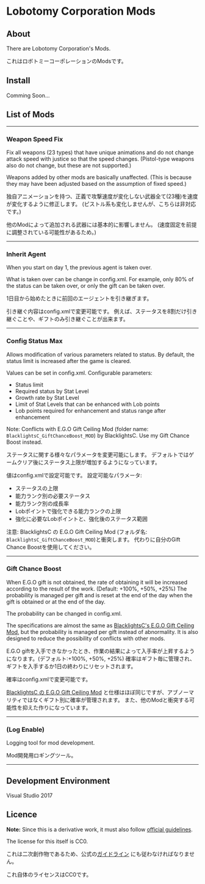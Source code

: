 # Lobotomy Corporation Mods

## About

There are Lobotomy Corporation's Mods.

これはロボトミーコーポレーションのModsです。

## Install

Comming Soon...

## List of Mods

----
### Weapon Speed Fix

Fix all weapons (23 types) that have unique animations and do not change attack speed with justice so that the speed changes.
(Pistol-type weapons also do not change, but these are not supported.)

Weapons added by other mods are basically unaffected.
(This is because they may have been adjusted based on the assumption of fixed speed.)

独自アニメーションを持つ、正義で攻撃速度が変化しない武器全て(23種)を速度が変化するように修正します。
(ピストル系も変化しませんが、こちらは非対応です。)

他のModによって追加される武器には基本的に影響しません。
(速度固定を前提に調整されている可能性があるため。)


----
### Inherit Agent

When you start on day 1, the previous agent is taken over.

What is taken over can be change in config.xml.
For example, only 80% of the status can be taken over, or only the gift can be taken over.

1日目から始めたときに前回のエージェントを引き継ぎます。

引き継ぐ内容はconfig.xmlで変更可能です。
例えば、ステータスを8割だけ引き継ぐことや、ギフトのみ引き継ぐことが出来ます。


----
### Config Status Max

Allows modification of various parameters related to status.
By default, the status limit is increased after the game is cleared.

Values can be set in config.xml.
Configurable parameters:
- Status limit
- Required status by Stat Level
- Growth rate by Stat Level
- Limit of Stat Levels that can be enhanced with Lob points
- Lob points required for enhancement and status range after enhancement

Note: Conflicts with E.G.O Gift Ceiling Mod (folder name: `BlacklightsC_GiftChanceBoost_MOD`) by BlacklightsC.
Use my Gift Chance Boost instead.


ステータスに関する様々なパラメータを変更可能にします。
デフォルトではゲームクリア後にステータス上限が増加するようになっています。

値はconfig.xmlで設定可能です。
設定可能なパラメータ:
- ステータスの上限
- 能力ランク別の必要ステータス
- 能力ランク別の成長率
- Lobポイントで強化できる能力ランクの上限
- 強化に必要なLobポイントと、強化後のステータス範囲

注意: BlacklightsC の E.G.O Gift Ceiling Mod (フォルダ名: `BlacklightsC_GiftChanceBoost_MOD`)と衝突します。
代わりに自分のGift Chance Boostを使用してください。


----
### Gift Chance Boost

When E.G.O gift is not obtained, the rate of obtaining it will be increased according to the result of the work. (Default: +100%, +50%, +25%)
The probability is managed per gift and is reset at the end of the day when the gift is obtained or at the end of the day.

The probability can be changed in config.xml.

The specifications are almost the same as [BlacklightsC's E.G.O Gift Ceiling Mod](https://gall.dcinside.com/mgallery/board/view/?id=lobotomycorporation&no=177028),
but the probability is managed per gift instead of abnormality.
It is also designed to reduce the possibility of conflicts with other mods.


E.G.O giftを入手できなかったとき、作業の結果によって入手率が上昇するようになります。(デフォルト:+100%, +50%, +25%)
確率はギフト毎に管理され、ギフトを入手するか1日の終わりにリセットされます。

確率はconfig.xmlで変更可能です。

[BlacklightsC の E.G.O Gift Ceiling Mod](https://gall.dcinside.com/mgallery/board/view/?id=lobotomycorporation&no=177028)
と仕様はほぼ同じですが、アブノーマリティではなくギフト別に確率が管理されます。
また、他のModと衝突する可能性を抑えた作りになっています。


----
### (Log Enable)

Logging tool for mod development.

Mod開発用ロギングツール。


----
## Development Environment

Visual Studio 2017


## Licence

**Note:** Since this is a derivative work, it must also follow [official guidelines](https://twitter.com/ProjMoonStudio/status/1629085462236397573).

The license for this itself is CC0.

これは二次創作物であるため、公式の[ガイドライン](https://twitter.com/ProjMoonStudio/status/1629085367491239936)
にも従わなければなりません。

これ自体のライセンスはCC0です。
